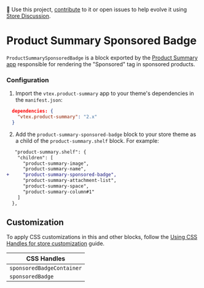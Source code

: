 📢 Use this project, [contribute](https://github.com/vtex-apps/product-summary/blob/master/docs/ProductSummarySponsoredBadge.md) to it or open issues to help evolve it using [Store Discussion](https://github.com/vtex-apps/store-discussion).

# Product Summary Sponsored Badge

`ProductSummarySponsoredBadge` is a block exported by the [Product Summary app](https://developers.vtex.com/vtex-developer-docs/docs/vtex-product-summary) responsible for rendering the "Sponsored" tag in sponsored products.

### Configuration

1. Import the `vtex.product-summary` app to your theme's dependencies in the `manifest.json`:

```json
  dependencies: {
    "vtex.product-summary": "2.x"
  }
```

2. Add the `product-summary-sponsored-badge` block to your store theme as a child of the `product-summary.shelf` block. For example:

```diff
   "product-summary.shelf": {
    "children": [
      "product-summary-image",
      "product-summary-name",
+     "product-summary-sponsored-badge",
      "product-summary-attachment-list",
      "product-summary-space",
      "product-summary-column#1"
    ]
  },
```

## Customization

To apply CSS customizations in this and other blocks, follow the [Using CSS Handles for store customization](https://developers.vtex.com/vtex-developer-docs/docs/vtex-io-documentation-using-css-handles-for-store-customization) guide.

| CSS Handles               |
| ------------------------- |
| `sponsoredBadgeContainer` |
| `sponsoredBadge`          |
